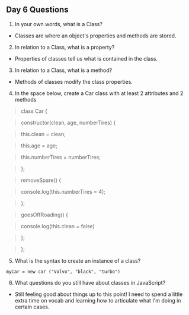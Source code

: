 ## Day 6 Questions

1. In your own words, what is a Class?

+ Classes are where an object's properties and methods are stored.

2. In relation to a Class, what is a property?

+ Properties of classes tell us what is contained in the class.

3. In relation to a Class, what is a method?

+ Methods of classes modify the class properties.

4. In the space below, create a Car class with at least 2 attributes and 2 methods


>   class Car {

>  constructor(clean, age, numberTires) {
  
>    this.clean = clean;
    
>    this.age = age;
    
>    this.numberTires = numberTires;
    
>  };


>  removeSpare() {
  
>    console.log(this.numberTires = 4);
    

>  };
  
>  goesOffRoading() { 
  
>    console.log(this.clean = false)


>  };
  

> };


5. What is the syntax to create an instance of a class?

``myCar = new car ("Volvo", "black", "turbo")``

6. What questions do you still have about classes in JavaScript?

+ Still feeling good about things up to this point! I need to spend a little extra time on vocab and learning how to articulate what I'm doing in certain cases.
